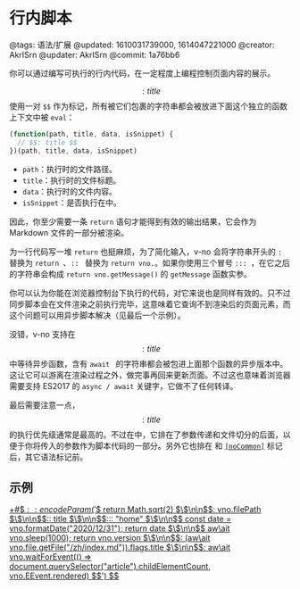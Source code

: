 # 行内脚本

@tags: 语法/扩展
@updated: 1610031739000, 1614047221000
@creator: AkrISrn
@updater: AkrISrn
@commit: 1a76bb6

你可以通过编写可执行的行内代码，在一定程度上编程控制页面内容的展示。

$$: title $$使用一对 `$$` 作为标记，所有被它们包裹的字符串都会被放进下面这个独立的函数上下文中被 `eval`：

```js
(function(path, title, data, isSnippet) {
  // $$: title $$
})(path, title, data, isSnippet)
```

- `path`：执行时的文件路径。
- `title`：执行时的文件标题。
- `data`：执行时的文件内容。
- `isSnippet`：是否执行在[](/zh/docs/snippets.md "#")中。

因此，你至少需要一条 `return` 语句才能得到有效的输出结果，它会作为 Markdown 文件的一部分被渲染。

为一行代码写一堆 `return` 也挺麻烦，为了简化输入，v-no 会将字符串开头的 `: ` 替换为 `return `、`:: ` 替换为 `return vno.`。如果你使用三个冒号 `::: `，在它之后的字符串会构成 `return vno.getMessage()` 的 `getMessage` 函数实参。

你可以认为你能在浏览器控制台下执行的代码，对它来说也是同样有效的。只不过同步脚本会在文件渲染之前执行完毕，这意味着它查询不到渲染后的页面元素，而这个问题可以用异步脚本解决（见最后一个示例）。

没错，v-no 支持在$$: title $$中等待异步函数，含有 `await ` 的字符串都会被包进上面那个函数的异步版本中。这让它可以游离在渲染过程之外，做完事再回来更新页面。不过这也意味着浏览器需要支持 ES2017 的 `async / await` 关键字，它做不了任何转译。

最后需要注意一点，$$: title $$的执行优先级通常是最高的。不过在[](/zh/docs/snippets.md "#")中，它排在了参数传递和文件切分的后面，以便于你将传入的参数作为脚本代码的一部分。另外它也排在 [](/zh/docs/flags.md "#") 和 [`[noCommon]`](/zh/docs/other-marks.md "#h2-1") 标记后，其它语法标记前。

## 示例

[+#$$:: encodeParam('$\$ return Math.sqrt(2) $\$\n\n$\$: vno.filePath $\$\n\n$\$:: title $\$\n\n$\$::: "home" $\$\n\n$\$ const date = vno.formatDate("2020/12/31"); return date $\$\n\n$\$ aw\ait vno.sleep(1000); return vno.version $\$\n\n$\$: (aw\ait vno.file.getFile("/zh/index.md")).flags.title $\$\n\n$\$: aw\ait vno.waitForEvent(() => document.querySelector("article").childElementCount, vno.EEvent.rendered) $\$') $$](/snippets/sandbox.md)
